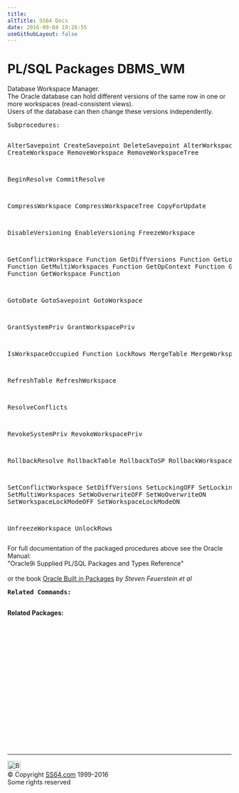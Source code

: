 ```yaml
---
title:
altTitle: SS64 Docs
date: 2016-09-04 19:26:55
useGithubLayout: false
---
```

<!-- #BeginLibraryItem "/Library/head_orapack.lbi" --><!-- #EndLibraryItem --><h1>PL/SQL Packages DBMS_WM</h1> 
<p>Database Workspace Manager. <br>
  The Oracle database can hold different versions of the same row in one or more 
  workspaces (read-consistent views). <br>
  Users of the database can then change these versions independently.</p>
<pre>Subprocedures:

AlterSavepoint CreateSavepoint DeleteSavepoint 
AlterWorkspace CreateWorkspace RemoveWorkspace RemoveWorkspaceTree 

BeginResolve 
CommitResolve 

CompressWorkspace
CompressWorkspaceTree
CopyForUpdate 

DisableVersioning 
EnableVersioning 
FreezeWorkspace 

GetConflictWorkspace Function
GetDiffVersions Function
GetLockMode Function
GetMultiWorkspaces Function
GetOpContext Function
GetPrivs Function
GetWorkspace Function

GotoDate 
GotoSavepoint 
GotoWorkspace 

GrantSystemPriv 
GrantWorkspacePriv 

IsWorkspaceOccupied Function
LockRows 
MergeTable 
MergeWorkspace 

RefreshTable 
RefreshWorkspace 

ResolveConflicts 

RevokeSystemPriv 
RevokeWorkspacePriv 

RollbackResolve 
RollbackTable 
RollbackToSP 
RollbackWorkspace 

SetConflictWorkspace 
SetDiffVersions 
SetLockingOFF 
SetLockingON 
SetMultiWorkspaces 
SetWoOverwriteOFF 
SetWoOverwriteON 
SetWorkspaceLockModeOFF 
SetWorkspaceLockModeON 

UnfreezeWorkspace 
UnlockRows  </pre>
<p>For full documentation of the packaged procedures 
  above see the Oracle Manual:<br>
  "Oracle9i Supplied PL/SQL Packages and Types Reference"<b><br>
  <br>
  </b>or the book <a href="../links/orasqllinks.html">Oracle Built in Packages</a> 
  <i>by Steven Feuerstein et al</i><b><br>
  </b></p>
<pre><span class="body"><b>Related Commands:<br></b><br></span></pre>
<p><span class="body"><b>Related Packages:</b></span> </p>
<p><span class="body"><br>
  </span></p><!-- #BeginLibraryItem "/Library/foot_ora.lbi" --><p>
<!-- oracle-footer -->
<ins class="adsbygoogle" style="display:inline-block;width:300px;height:250px" data-ad-client="ca-pub-6140977852749469" data-ad-slot="4275490898"></ins>
<script>
(adsbygoogle = window.adsbygoogle || []).push({});
</script></p>
<hr>
<div id="bl" class="footer"><a href="DBMS_WM.html#"><img src="../images/top.png" width="30" height="22" alt="Back to the Top"></a></div>
<div id="br" class="footer, tagline">© Copyright <a href="../index.html">SS64.com</a> 1999-2016<br>
Some rights reserved</div><!-- #EndLibraryItem -->

